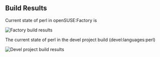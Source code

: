 
## Build Results

Current state of perl in openSUSE:Factory is

![Factory build results](https://br.opensuse.org/status/openSUSE:Factory/perl-Mail-SPF/standard)

The current state of perl in the devel project build (devel:languages:perl)

![Devel project build results](https://br.opensuse.org/status/devel:languages:perl/perl-Mail-SPF)


